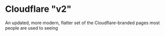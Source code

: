 # Cloudflare "v2"
An updated, more modern, flatter set of the Cloudflare-branded pages most people are used to seeing
